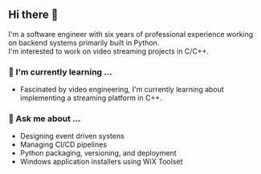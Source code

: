 ## Hi there 👋

<!-- ### 🔭 I'm currently working on ... --> 

I'm a software engineer with six years of professional experience working on
backend systems primarily built in Python.  
I'm interested to work on video streaming projects in C/C++.


### 🌱 I'm currently learning ...

- Fascinated by video engineering, I'm currently learning about implementing a
streaming platform in C++.


### 💬 Ask me about ...

- Designing event driven systens
- Managing CI/CD pipelines
- Python packaging, versioning, and deployment
- Windows application installers using WiX Toolset


<!--
**rite2hhh/rite2hhh** is a ✨ _special_ ✨ repository because its `README.md` (this file) appears on your GitHub profile.

Here are some ideas to get you started:

- 🔭 I’m currently working on ...
- 🌱 I’m currently learning ...
- 👯 I’m looking to collaborate on ...
- 🤔 I’m looking for help with ...
- 💬 Ask me about ...
- 📫 How to reach me: ...
- 😄 Pronouns: ...
- ⚡ Fun fact: ...
-->
